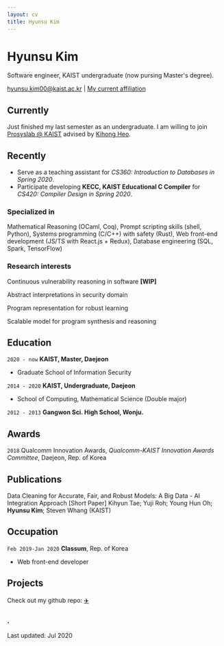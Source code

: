 ```yaml
---
layout: cv
title: Hyunsu Kim
---
```


<img src="static/hyunsu.jpeg" style="width: 128px; height: 128px; position: absolute; left: -180px;">

# Hyunsu Kim

Software engineer, KAIST undergraduate (now pursing Master's degree).

<div id="webaddress">
<a href="mailto:hyunsu.kim00@kaist.ac.kr">hyunsu.kim00@kaist.ac.kr</a>
| <a href="https://prosys.kaist.ac.kr" target="_blank">My current affiliation</a>
</div>

## Currently

Just finished my last semester as an undergraduate. I am willing to join <a href="https://prosys.kaist.ac.kr" target="_blank">Prosyslab @ KAIST</a> advised by <a href="https://kihongheo.kaist.ac.kr" target="_blank">Kihong Heo</a>.

## Recently

- Serve as a teaching assistant for _CS360: Introduction to Databases in Spring 2020_.
- Participate developing **KECC, KAIST Educational C Compiler** for _CS420: Compiler Design in Spring 2020_.

### Specialized in

Mathematical Reasoning (OCaml, Coq), Prompt scripting skills (shell, Python), Systems programming (C/C++) with safety (Rust), Web front-end development (JS/TS with React.js + Redux), Database engineering (SQL, Spark, TensorFlow)

### Research interests

Continuous vulnerability reasoning in software **[WIP]**

Abstract interpretations in security domain

Program representation for robust learning

Scalable model for program synthesis and reasoning

## Education

`2020 - now`
**KAIST, Master, Daejeon**

- Graduate School of Information Security

`2014 - 2020`
**KAIST, Undergraduate, Daejeon**

- School of Computing, Mathematical Science (Double major)

`2012 - 2013`
**Gangwon Sci. High School, Wonju.**

## Awards

`2018`
Qualcomm Innovation Awards, _Qualcomm-KAIST Innovation Awards Committee_, Daejeon, Rep. of Korea

## Publications

Data Cleaning for Accurate, Fair, and Robust Models: A Big Data - AI Integration Approach [Short Paper] Kihyun Tae; Yuji Roh; Young Hun Oh; **Hyunsu Kim**; Steven Whang (KAIST)

## Occupation

`Feb 2019-Jan 2020`
**Classum**, Rep. of Korea

- Web front-end developer

## Projects

Check out my github repo: [✈️](https://github.com/hyunsukimsokcho)

### .

Last updated: Jul 2020
